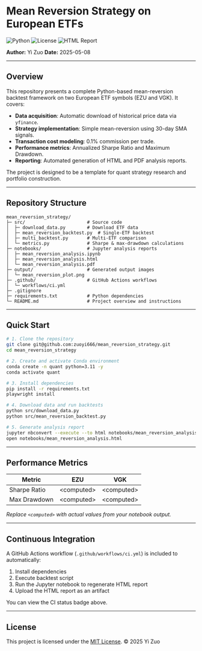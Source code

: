 # Mean Reversion Strategy on European ETFs

![Python](https://img.shields.io/badge/python-3.11-blue) ![License](https://img.shields.io/badge/license-MIT-green) ![HTML Report](https://img.shields.io/badge/report-HTML-orange)

**Author:** Yi Zuo
**Date:** 2025-05-08

---

## Overview

This repository presents a complete Python-based mean-reversion backtest framework on two European ETF symbols (EZU and VGK). It covers:

* **Data acquisition**: Automatic download of historical price data via `yfinance`.
* **Strategy implementation**: Simple mean-reversion using 30-day SMA signals.
* **Transaction cost modeling**: 0.1% commission per trade.
* **Performance metrics**: Annualized Sharpe Ratio and Maximum Drawdown.
* **Reporting**: Automated generation of HTML and PDF analysis reports.

The project is designed to be a template for quant strategy research and portfolio construction.

---

## Repository Structure

```
mean_reversion_strategy/
├─ src/                       # Source code
│  ├─ download_data.py        # Download ETF data
│  ├─ mean_reversion_backtest.py  # Single-ETF backtest
│  ├─ multi_backtest.py       # Multi-ETF comparison
│  └─ metrics.py              # Sharpe & max-drawdown calculations
├─ notebooks/                 # Jupyter analysis reports
│  ├─ mean_reversion_analysis.ipynb
│  ├─ mean_reversion_analysis.html
│  └─ mean_reversion_analysis.pdf
├─ output/                    # Generated output images
│  └─ mean_reversion_plot.png
├─ .github/                   # GitHub Actions workflows
│  └─ workflows/ci.yml
├─ .gitignore
├─ requirements.txt           # Python dependencies
└─ README.md                  # Project overview and instructions
```

---

## Quick Start

```bash
# 1. Clone the repository
git clone git@github.com:zuoyi666/mean_reversion_strategy.git
cd mean_reversion_strategy

# 2. Create and activate Conda environment
conda create -n quant python=3.11 -y
conda activate quant

# 3. Install dependencies
pip install -r requirements.txt
playwright install

# 4. Download data and run backtests
python src/download_data.py
python src/mean_reversion_backtest.py

# 5. Generate analysis report
jupyter nbconvert --execute --to html notebooks/mean_reversion_analysis.ipynb
open notebooks/mean_reversion_analysis.html
```

---

## Performance Metrics

| Metric       | EZU         | VGK         |
| ------------ | ----------- | ----------- |
| Sharpe Ratio | \<computed> | \<computed> |
| Max Drawdown | \<computed> | \<computed> |

*Replace `<computed>` with actual values from your notebook output.*

---

## Continuous Integration

A GitHub Actions workflow (`.github/workflows/ci.yml`) is included to automatically:

1. Install dependencies
2. Execute backtest script
3. Run the Jupyter notebook to regenerate HTML report
4. Upload the HTML report as an artifact

You can view the CI status badge above.

---

## License

This project is licensed under the [MIT License](LICENSE).
© 2025 Yi Zuo
